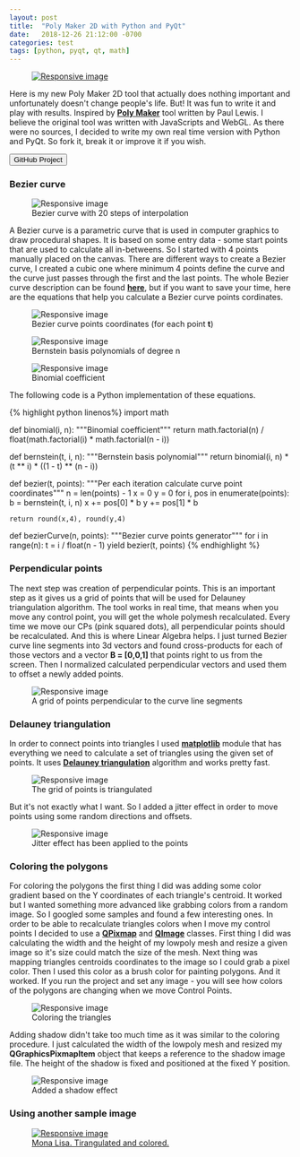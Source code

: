 ```yaml
---
layout: post
title:  "Poly Maker 2D with Python and PyQt"
date:   2018-12-26 21:12:00 -0700
categories: test
tags: [python, pyqt, qt, math]
---
```


<!-- Post Banner -->
<figure class="figure">
  <a href="{{page.url | absolute_url}}">
  <img src="{{ '/assets/img/blog/polyMaker/banner.jpg' | absolute_url }}" class="img-fluid w-100 pb-1" alt="Responsive image">
  </a>
</figure>
 <!--more-->

<p class="pt-4">
  Here is my new Poly Maker 2D tool that actually does nothing important and unfortunately doesn't change people's life. But! It was fun to write it and play with results. Inspired by <a target="_blank" class="text-info" href="http://lab.aerotwist.com/canvas/poly-maker/"><b>Poly Maker</b></a> tool written by Paul Lewis. I believe the original tool was written with JavaScripts and WebGL. As there were no sources, I decided to write my own real time version with Python and PyQt. So fork it, break it or improve it if you wish.
</p>

<a target = "_blank" href="https://github.com/volodinroman/PyPoly2d">
  <button type="button" class="btn btn-dark my-5">GitHub Project</button>
</a>

<h3 class="mt-5 mb-4">Bezier curve</h3>

<figure class="figure  py-5">
  <img src="{{ '/assets/img/blog/polyMaker/01.jpg' | absolute_url }}" class="img-fluid w-100 pb-1" alt="Responsive image">
  <figcaption class="figure-caption text-center">Bezier curve with 20 steps of interpolation</figcaption>
</figure>

<p>
A Bezier curve is a parametric curve that is used in computer graphics to draw procedural shapes. It is based on some entry data - some start points that are used to calculate all in-betweens. So I started with 4 points manually placed on the canvas. There are different ways to create a Bezier curve, I created a cubic one where minimum 4 points define the curve and the curve just passes through the first and the last points. The whole Bezier curve description can be found <a target="_blank" class="text-info" href="https://en.wikipedia.org/wiki/B%C3%A9zier_curve"><b>here</b></a>, but if you want to save your time, here are the equations that help you calculate a Bezier curve points cordinates.
</p>

<figure class="figure text-center py-4" style="display: block;">
  <img src="{{ '/assets/img/blog/polyMaker/01.svg' | absolute_url }}" class="pb-1" alt="Responsive image">
  <figcaption class="figure-caption text-center">Bezier curve points coordinates (for each point <b>t</b>)</figcaption>
</figure>

<figure class="figure text-center py-4" style="display: block;">
  <img src="{{ '/assets/img/blog/polyMaker/02.svg' | absolute_url }}" class="pb-1" alt="Responsive image">
  <figcaption class="figure-caption text-center">Bernstein basis polynomials of degree n</figcaption>
</figure>

<figure class="figure text-center py-4" style="display: block;">
  <img src="{{ '/assets/img/blog/polyMaker/03.svg' | absolute_url }}" class="pb-1" alt="Responsive image">
  <figcaption class="figure-caption text-center">Binomial coefficient</figcaption>
</figure>

<p>
The following code is a Python implementation of these equations.
</p>

<div class="py-4">
{% highlight python  linenos%}
import math

def binomial(i, n):
    """Binomial coefficient"""
    return math.factorial(n) / float(math.factorial(i) * math.factorial(n - i))
    
def bernstein(t, i, n):
    """Bernstein basis polynomial"""
    return binomial(i, n) * (t ** i) * ((1 - t) ** (n - i))

def bezier(t, points):
    """Per each iteration calculate curve point coordinates"""
    n = len(points) - 1
    x = 0
    y = 0
    for i, pos in enumerate(points):
        b = bernstein(t, i, n)
        x += pos[0] * b
        y += pos[1] * b
        
    return round(x,4), round(y,4)

def bezierCurve(n, points):
    """Bezier curve points generator"""
    for i in range(n):
        t = i / float(n - 1)
        yield bezier(t, points)
{% endhighlight %}
</div>

<h3 class="my-4">Perpendicular points</h3>

<p>
The next step was creation of perpendicular points. This is an important step as it gives us a grid of points that will be used for Delauney triangulation algorithm. The tool works in real time, that means when you move any control point, you will get the whole polymesh recalculated. Every time we move our CPs (pink squared dots), all perpendicular points should be recalculated. And this is where Linear Algebra helps. I just turned Bezier curve line segments into 3d vectors and found cross-products for each of those vectors and a vector <b>B = [0,0,1]</b> that points right to us from the screen. Then I normalized calculated perpendicular vectors and used them to offset a newly added points.
</p>


<figure class="figure  py-4">
  <img src="{{ '/assets/img/blog/polyMaker/03.jpg' | absolute_url }}" class="img-fluid w-100 pb-1" alt="Responsive image">
  <figcaption class="figure-caption text-center">A grid of points perpendicular to the curve line segments</figcaption>
</figure>

<h3 class="my-5">Delauney triangulation</h3>

<p>
In order to connect points into triangles I used <a target="_blank" class="text-info" href="https://matplotlib.org/api/tri_api.html"><b>matplotlib</b></a> module that has everything we need to calculate a set of triangles using the given set of points. It uses <a target="_blank" class="text-info" href="https://en.wikipedia.org/wiki/Delaunay_triangulation"><b>Delauney triangulation</b></a> algorithm and works pretty fast. 
</p>

<figure class="figure  py-3">
  <img src="{{ '/assets/img/blog/polyMaker/04.jpg' | absolute_url }}" class="img-fluid w-100 pb-1" alt="Responsive image">
  <figcaption class="figure-caption text-center">The grid of points is triangulated</figcaption>
</figure>
    

<p>But it's not exactly what I want. So I added a jitter effect in order to move points using some random directions and offsets.</p>

<figure class="figure  pt-3 pb-5">
  <img src="{{ '/assets/img/blog/polyMaker/05.jpg' | absolute_url }}" class="img-fluid w-100 pb-1" alt="Responsive image">
  <figcaption class="figure-caption text-center">Jitter effect has been applied to the points</figcaption>
</figure>


<h3 class="my-5">Coloring the polygons</h3>

<p>
For coloring the polygons the first thing I did was adding some color gradient based on the Y coordinates of each triangle's centroid. It worked but I wanted something more advanced like grabbing colors from a random image. So I googled some samples and found a few interesting ones. In order to be able to recalculate triangles colors when I move my control points I decided to use a <a target="_blank" class="text-info" href="http://doc.qt.io/qt-5/qpixmap.html"><b>QPixmap</b></a> and <a target="_blank" class="text-info" href="http://doc.qt.io/qt-5/qimage.html"><b>QImage</b></a> classes. First thing I did was calculating the width and the height of my lowpoly mesh and resize a given image so it's size could match the size of the mesh. Next thing was mapping triangles centroids coordinates to the image so I could grab a pixel color. Then I used this color as a brush color for painting polygons. And it worked. If you run the project and set any image - you will see how colors of the polygons are changing when we move Control Points.
</p>

<figure class="figure  py-5">
  <img src="{{ '/assets/img/blog/polyMaker/06.jpg' | absolute_url }}" class="img-fluid w-100 pb-1" alt="Responsive image">
  <figcaption class="figure-caption text-center">Coloring the triangles</figcaption>
</figure>

<p>
Adding shadow didn't take too much time as it was similar to the coloring procedure. I just calculated the width of the lowpoly mesh and resized my <b>QGraphicsPixmapItem</b> object that keeps a reference to the shadow image file. The height of the shadow is fixed and positioned at the fixed Y position.
<p>

<figure class="figure  py-5">
  <img src="{{ '/assets/img/blog/polyMaker/07.jpg' | absolute_url }}" class="img-fluid w-100 pb-1" alt="Responsive image">
  <figcaption class="figure-caption text-center">Added a shadow effect</figcaption>
</figure>


<h3 class="py-5">Using another sample image</h3>

<figure class="figure ">
  <a href="{{page.url | absolute_url}}">
  <img src="{{ '/assets/img/blog/polyMaker/09.jpg' | absolute_url }}" class="img-fluid w-100 pb-1" alt="Responsive image">
  <figcaption class="figure-caption text-center">Mona Lisa. Tirangulated and colored.</figcaption>
  </a>
</figure>

<!-- <div class="fb-share-button" data-href="https://romanvolodin.com/test/2018/12/05/Poly-Maker.html" data-layout="button_count" data-size="large" data-mobile-iframe="true"><a target="_blank" href="https://www.facebook.com/sharer/sharer.php?u=https%3A%2F%2Fromanvolodin.com%2Ftest%2F2018%2F12%2F05%2FPoly-Maker.html&amp;src=sdkpreparse" class="fb-xfbml-parse-ignore">Share</a></div> -->



